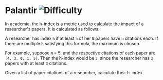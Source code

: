 # Palantir ![Difficulty](https://img.shields.io/badge/-EASY-green)
	
In academia, the h-index is a metric used to calculate the impact of a researcher's papers. It is calculated as follows:
	
A researcher has index `h` if at least `h` of her `N` papers have `h` citations each. If there are multiple `h` satisfying this formula, the maximum is chosen.
	
For example, suppose `N` = 5, and the respective citations of each paper are `[4, 3, 0, 1, 5]`. Then the h-index would be `3`, since the researcher has `3` papers with at least `3` citations.
	
Given a list of paper citations of a researcher, calculate their h-index.
	
